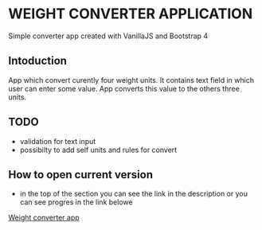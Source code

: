 # WEIGHT CONVERTER APPLICATION
Simple converter app created with VanillaJS and Bootstrap 4
## Intoduction
App which convert curently four weight units. It contains text field in which user can enter some value. App converts this value to the others three units. 
## TODO

- validation for text input
- possibilty to add self units and rules for convert

## How to open current version

- in the top of the section you can see the link in the description or you can see progres in the link belowe

[Weight converter app](https://simon125.github.io/weight-converter-app/)
